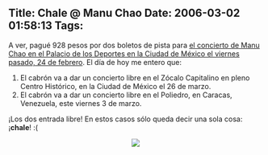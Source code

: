 Title: Chale @ Manu Chao
Date: 2006-03-02 01:58:13
Tags: 
---
<p>A ver, pagué 928 pesos por dos boletos de pista para <a target="_blank" href="http://www.damog.net/?p=466">el concierto de Manu Chao en el Palacio de los Deportes en la Ciudad de México el viernes pasado, 24 de febrero</a>. El día de hoy me entero que:
</p>
<ol>
<li>El cabrón va a dar un concierto libre en el Zócalo Capitalino en pleno Centro Histórico, en la Ciudad de México el 26 de marzo.</li>
<li>El cabrón va a dar un concierto libre en el Poliedro, en Caracas, Venezuela, este viernes 3 de marzo.</li>
</ol>
<p>
¡Los dos entrada libre! En estos casos sólo queda decir una sola cosa: ¡<strong>chale</strong>! :(
</p>
<p align="center"><img src="http://photos1.blogger.com/blogger/2767/235/400/CartelManuChau.jpg"/></p>

